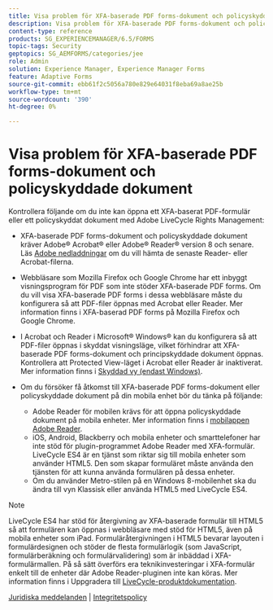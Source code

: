 ```yaml
---
title: Visa problem för XFA-baserade PDF forms-dokument och policyskyddade dokument
description: Visa problem för XFA-baserade PDF forms-dokument och policyskyddade dokument
content-type: reference
products: SG_EXPERIENCEMANAGER/6.5/FORMS
topic-tags: Security
geptopics: SG_AEMFORMS/categories/jee
role: Admin
solution: Experience Manager, Experience Manager Forms
feature: Adaptive Forms
source-git-commit: ebb61f2c5056a780e829e64031f8eba69a8ae25b
workflow-type: tm+mt
source-wordcount: '390'
ht-degree: 0%

---
```


# Visa problem för XFA-baserade PDF forms-dokument och policyskyddade dokument

Kontrollera följande om du inte kan öppna ett XFA-baserat PDF-formulär eller ett policyskyddat dokument med Adobe LiveCycle Rights Management:

* XFA-baserade PDF forms-dokument och policyskyddade dokument kräver Adobe® Acrobat® eller Adobe® Reader® version 8 och senare. Läs [Adobe nedladdningar](https://www.adobe.com/downloads.html) om du vill hämta de senaste Reader- eller Acrobat-filerna.
* Webbläsare som Mozilla Firefox och Google Chrome har ett inbyggt visningsprogram för PDF som inte stöder XFA-baserade PDF forms. Om du vill visa XFA-baserade PDF forms i dessa webbläsare måste du konfigurera så att PDF-filer öppnas med Acrobat eller Reader. Mer information finns i XFA-baserad PDF forms på Mozilla Firefox och Google Chrome.
* I Acrobat och Reader i Microsoft® Windows® kan du konfigurera så att PDF-filer öppnas i skyddat visningsläge, vilket förhindrar att XFA-baserade PDF forms-dokument och principskyddade dokument öppnas. Kontrollera att Protected View-läget i Acrobat eller Reader är inaktiverat. Mer information finns i [Skyddad vy (endast Windows)](https://helpx.adobe.com/acrobat/kb/end-of-support-acrobat-x-reader-x.html).
* Om du försöker få åtkomst till XFA-baserade PDF forms-dokument eller policyskyddade dokument på din mobila enhet bör du tänka på följande:

   * Adobe Reader för mobilen krävs för att öppna policyskyddade dokument på mobila enheter. Mer information finns i [mobilappen Adobe Reader](https://www.adobe.com/in/acrobat/mobile/acrobat-reader.html).
   * iOS, Android, Blackberry och mobila enheter och smarttelefoner har inte stöd för plugin-programmet Adobe Reader med XFA-formulär. LiveCycle ES4 är en tjänst som riktar sig till mobila enheter som använder HTML5. Den som skapar formuläret måste använda den tjänsten för att kunna använda formulären på dessa enheter.
   * Om du använder Metro-stilen på en Windows 8-mobilenhet ska du ändra till vyn Klassisk eller använda HTML5 med LiveCycle ES4.

>[!NOTE]
>
>LiveCycle ES4 har stöd för återgivning av XFA-baserade formulär till HTML5 så att formulären kan öppnas i webbläsare med stöd för HTML5, även på mobila enheter som iPad. Formuläråtergivningen i HTML5 bevarar layouten i formulärdesignen och stöder de flesta formulärlogik (som JavaScript, formulärberäkning och formulärvalidering) som är inbäddad i XFA-formulärmallen. På så sätt överförs era teknikinvesteringar i XFA-formulär enkelt till de enheter där Adobe Reader-pluginen inte kan köras.
>Mer information finns i Uppgradera till [LiveCycle-produktdokumentation](https://business.adobe.com/products/experience-manager/forms/aem-forms.html).

[Juridiska meddelanden](https://chl-author-preview.corp.adobe.com/content/help/en/legal/legal-notices.html)    |    [Integritetspolicy ](https://www.adobe.com/privacy.html)